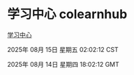# 学习中心 colearnhub
[学习中心](http://59.174.9.220:56308/colearnhub/)

2025年 08月 15日 星期五 02:02:12 CST

2025年 08月 14日 星期四 18:02:12 GMT
